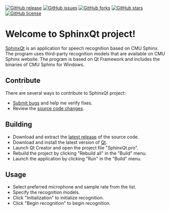 [![GitHub release](https://img.shields.io/github/release/Grandbrain/SphinxQt.svg)](https://github.com/Grandbrain/SphinxQt/releases)
[![GitHub issues](https://img.shields.io/github/issues/Grandbrain/SphinxQt.svg)](https://github.com/Grandbrain/SphinxQt/issues)
[![GitHub forks](https://img.shields.io/github/forks/Grandbrain/SphinxQt.svg)](https://github.com/Grandbrain/SphinxQt/network/members)
[![GitHub stars](https://img.shields.io/github/stars/Grandbrain/SphinxQt.svg)](https://github.com/Grandbrain/SphinxQt/stargazers)
[![GitHub license](https://img.shields.io/github/license/Grandbrain/SphinxQt.svg)](https://github.com/Grandbrain/SphinxQt/blob/master/LICENSE)

# Welcome to SphinxQt project!

[SphinxQt](https://github.com/Grandbrain/SphinxQt) is an application for speech recognition based on CMU Sphinx. The program uses third-party recognition models that are available on CMU Sphinx website. The program is based on Qt Framework and includes the binaries of CMU Sphinx for Windows.


## Contribute

There are several ways to contribute to SphinxQt project:
* [Submit bugs](https://github.com/Grandbrain/SphinxQt/issues) and help me verify fixes.
* Review the [source code changes](https://github.com/Grandbrain/SphinxQt/pulls).


## Building

*  Download and extract the [latest release](https://github.com/Grandbrain/SphinxQt/releases) of the source code.
*  Download and install the latest version of [Qt](https://www.qt.io/download).
*  Launch Qt Creator and open the project file "SphinxQt.pro".
*  Rebuild the project by clicking "Rebuild all" in the "Build" menu.
*  Launch the application by clicking "Run" in the "Build" menu.


## Usage

* Select preferred microphone and sample rate from the list.
* Specify the recognition models.
* Click "Initialization" to initialize recognition.
* Click "Begin recognition" to begin recognition.
